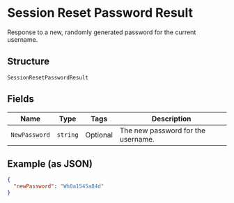 
# Session Reset Password Result

Response to a new, randomly generated password for the current username.

## Structure

`SessionResetPasswordResult`

## Fields

| Name | Type | Tags | Description |
|  --- | --- | --- | --- |
| `NewPassword` | `string` | Optional | The new password for the username. |

## Example (as JSON)

```json
{
  "newPassword": "Wh0a1545a84d"
}
```

